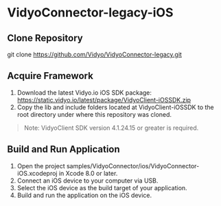 # VidyoConnector-legacy-iOS

## Clone Repository
git clone https://github.com/Vidyo/VidyoConnector-legacy.git

## Acquire Framework
1. Download the latest Vidyo.io iOS SDK package: https://static.vidyo.io/latest/package/VidyoClient-iOSSDK.zip
2. Copy the lib and include folders located at VidyoClient-iOSSDK to the root directory under where this repository was cloned.

> Note: VidyoClient SDK version 4.1.24.15 or greater is required.

## Build and Run Application
1. Open the project samples/VidyoConnector/ios/VidyoConnector-iOS.xcodeproj in Xcode 8.0 or later.
2. Connect an iOS device to your computer via USB.
3. Select the iOS device as the build target of your application.
4. Build and run the application on the iOS device.
